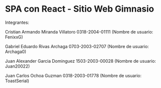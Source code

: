 # SPA con React - Sitio Web Gimnasio

Integrantes:

Cristian Armando Miranda Villatoro 0318-2004-01111 (Nombre de usuario: FenixxG)

Gabriel Eduardo Rivas Archaga 0703-2003-02707 (Nombre de usuario: Archaga0)

Juan Alexander Garcia Dominguez 1503-2003-00028 (Nombre de usuario: Juan20022)

Juan Carlos Ochoa Guzman 0318-2003-01778 (Nombre de usuario: ToastSerial)
